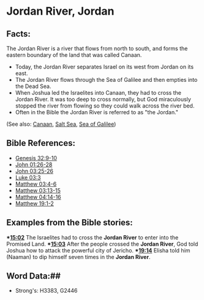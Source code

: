 # Jordan River, Jordan #

## Facts: ##

The Jordan River is a river that flows from north to south, and forms the eastern boundary of the land that was called Canaan.

* Today, the Jordan River separates Israel on its west from Jordan on its east. 
* The Jordan River flows through the Sea of Galilee and then empties into the Dead Sea.
* When Joshua led the Israelites into Canaan, they had to cross the Jordan River. It was too deep to cross normally, but God miraculously stopped the river from flowing so they could walk across the river bed.
* Often in the Bible the Jordan River is referred to as "the Jordan."

(See also: [Canaan](canaan.md), [Salt Sea](saltsea.md), [Sea of Galilee](seaofgalilee.md))

## Bible References: ##

* [Genesis 32:9-10](rc://en/tn/help/gen/32/09)
* [John 01:26-28](rc://en/tn/help/jhn/01/26)
* [John 03:25-26](rc://en/tn/help/jhn/03/25)
* [Luke 03:3](rc://en/tn/help/luk/03/03)
* [Matthew 03:4-6](rc://en/tn/help/mat/03/04)
* [Matthew 03:13-15](rc://en/tn/help/mat/03/13)
* [Matthew 04:14-16](rc://en/tn/help/mat/04/14)
* [Matthew 19:1-2](rc://en/tn/help/mat/19/01)

## Examples from the Bible stories: ##

  __*[15:02](rc://en/tn/help/obs/15/02)__ The Israelites had to cross the __Jordan River__ to enter into the Promised Land. 
  __*[15:03](rc://en/tn/help/obs/15/03)__ After the people crossed the __Jordan River__, God told Joshua how to attack the powerful city of Jericho. 
  __*[19:14](rc://en/tn/help/obs/19/14)__ Elisha told him (Naaman) to dip himself seven times in the __Jordan River__.

## Word Data:##

* Strong's: H3383, G2446
